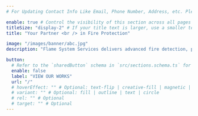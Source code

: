 ```yaml
---
# For Updating Contact Info Like Email, Phone Number, Address, etc. Please update in `src/config/config.toml` `settings.contactInfo` table

enable: true # Control the visibility of this section across all pages where it is used
titleSize: "display-2" # If your title text is larger, use a smaller text size like "display-3", "display-2", or "display-1".
title: "Your Partner <br /> in Fire Protection"

image: "/images/banner/abc.jpg"
description: "Flame System Services delivers advanced fire detection, prevention, and response solutions to safeguard what matters most."

button:
  # Refer to the `sharedButton` schema in `src/sections.schema.ts` for all available configuration options (e.g., enable, label, url, hoverEffect, variant, icon, tag, rel, class, target, etc.)
  enable: false
  label: "VIEW OUR WORKS"
  url: "/"
  # hoverEffect: "" # Optional: text-flip | creative-fill | magnetic | magnetic-text-flip
  # variant: "" # Optional: fill | outline | text | circle
  # rel: "" # Optional
  # target: "" # Optional
---
```

